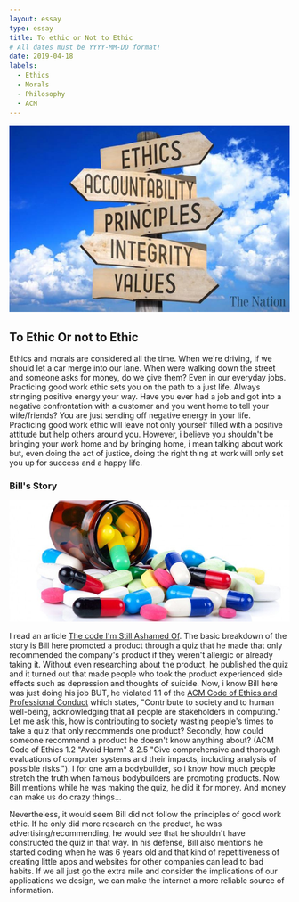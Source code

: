```yaml
---
layout: essay
type: essay
title: To ethic or Not to Ethic
# All dates must be YYYY-MM-DD format!
date: 2019-04-18
labels:
  - Ethics
  - Morals
  - Philosophy
  - ACM
---
```



<div class="ui large rounded images">
  <img class="ui image" src="../images/morals.jpg">
</div>
  
## To Ethic Or not to Ethic

  Ethics and morals are considered all the time. When we're driving, if we should let a car merge into our lane. When were walking down the street and someone asks for money, do we give them? Even in our everyday jobs. Practicing good work ethic sets you on the path to a just life. Always stringing positive energy your way. Have you ever had a job and got into a negative confrontation with a customer and you went home to tell your wife/friends? You are just sending off negative energy in your life. Practicing good work ethic will leave not only yourself filled with a positive attitude but help others around you. However, i believe you shouldn't be bringing your work home and by bringing home, i mean talking about work but, even doing the act of justice, doing the right thing at work will only set you up for success and a happy life. 
  

### Bill's Story
   
<div class="ui large rounded images">
  <img class="ui image" src="../images/medicine.jpg">
</div>

  I read an article [The code I'm Still Ashamed Of](https://medium.freecodecamp.org/the-code-im-still-ashamed-of-e4c021dff55e). The basic breakdown of the story is Bill here promoted a product through a quiz that he made that only recommended the company's product if they weren't allergic or already taking it. Without even researching about the product, he published the quiz and it turned out that made people who took the product experienced side effects such as depression and thoughts of suicide. Now, i know Bill here was just doing his job BUT, he violated 1.1 of the [ACM Code of Ethics and Professional Conduct](https://www.acm.org/code-of-ethics) which states, "Contribute to society and to human well-being, acknowledging that all people are stakeholders in computing." Let me ask this, how is contributing to society wasting people's times to take a quiz that only recommends one product? Secondly, how could someone recommend a product he doesn't know anything about? (ACM Code of Ethics 1.2 "Avoid Harm" & 2.5 "Give comprehensive and thorough evaluations of computer systems and their impacts, including analysis of possible risks."). I for one am a bodybuilder, so i know how much people stretch the truth when famous bodybuilders are promoting products. Now Bill mentions while he was making the quiz, he did it for money. And money can make us do crazy things... 
  
  Nevertheless, it would seem Bill did not follow the principles of good work ethic. If he only did more research on the product, he was advertising/recommending, he would see that he shouldn't have constructed the quiz in that way. In his defense, Bill also mentions he started coding when he was 6 years old and that kind of repetitiveness of creating little apps and websites for other companies can lead to bad habits. If we all just go the extra mile and consider the implications of our applications we design, we can make the internet a more reliable source of information.
  
